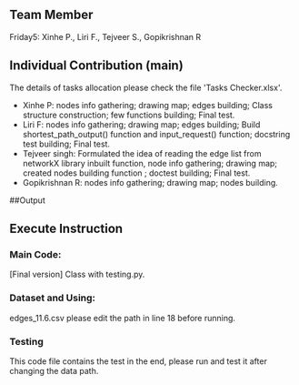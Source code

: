 

## Team Member
Friday5: Xinhe P., Liri F., Tejveer S., Gopikrishnan R

## Individual Contribution (main)
The details of tasks allocation please check the file 'Tasks Checker.xlsx'.
* Xinhe P:        nodes info gathering; drawing map; edges building; Class structure construction; few functions building; Final test.
* Liri F:         nodes info gathering; drawing map; edges building; Build shortest_path_output() function and input_request() function; docstring test building; Final test.
* Tejveer singh:      Formulated the idea of reading the edge list from networkX library inbuilt function, node info gathering; drawing map; created nodes building function ; doctest building; Final test.
* Gopikrishnan R: nodes info gathering; drawing map; nodes building.

##Output



## Execute Instruction
### Main Code:
[Final version] Class with testing.py.
### Dataset and Using:
edges_11.6.csv
please edit the path in line 18 before running.
### Testing
This code file contains the test in the end, please run and test it after changing the data path.
